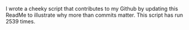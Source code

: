 I wrote a cheeky script that contributes to my Github by updating this ReadMe to illustrate why more than commits matter. This script has run 2539 times.